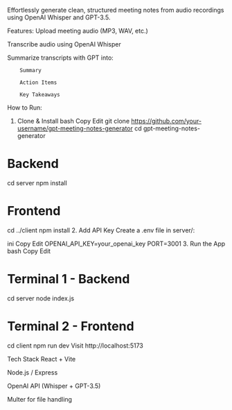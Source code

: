 Effortlessly generate clean, structured meeting notes from audio recordings using OpenAI Whisper and GPT-3.5.

 Features:
 Upload meeting audio (MP3, WAV, etc.)

 Transcribe audio using OpenAI Whisper

 Summarize transcripts with GPT into:

        Summary

        Action Items

        Key Takeaways

How to Run:
1. Clone & Install
bash
Copy
Edit
git clone https://github.com/your-username/gpt-meeting-notes-generator
cd gpt-meeting-notes-generator

# Backend
cd server
npm install

# Frontend
cd ../client
npm install
2. Add API Key
Create a .env file in server/:

ini
Copy
Edit
OPENAI_API_KEY=your_openai_key
PORT=3001
3. Run the App
bash
Copy
Edit
# Terminal 1 - Backend
cd server
node index.js

# Terminal 2 - Frontend
cd client
npm run dev
Visit http://localhost:5173



Tech Stack
React + Vite

Node.js / Express

OpenAI API (Whisper + GPT-3.5)

Multer for file handling